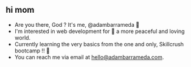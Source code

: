 ## hi mom

- Are you there, God ? It's me, @adambarrameda 🤗
- I'm interested in web development for 🌈 a more peaceful and loving world.
- Currently learning the very basics from the one and only, Skillcrush bootcamp !! 🎉
- You can reach me via email at hello@adambarrameda.com.

<!---
adambarrameda/adambarrameda is a ✨ special ✨ repository because its `README.md` (this file) appears on your GitHub profile.
You can click the Preview link to take a look at your changes.
--->

